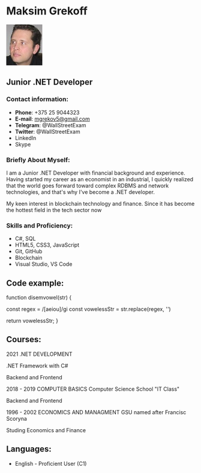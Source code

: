 # Maksim Grekoff
![photo](/Assets/img/photo3.jpg)
## Junior .NET Developer 

### Contact information:

* __Phone__: +375 25 9044323
* __E-mail__: mgrekov5@gmail.com
* __Telegram__: @WallStreetExam
* __Twitter__: @WallStreetExam
* LinkedIn
* Skype

### Briefly About Myself:

I am a Junior .NET Developer with financial background and experience. Having started my career as an economist in an industrial, I quickly realized that the world goes forward toward complex RDBMS and network technologies, and that's why I've become a .NET developer.

My keen interest in blockchain technology and finance. Since it has become the hottest field in the tech sector now


### Skills and Proficiency:

* C#, SQL
* HTML5, CSS3, JavaScript
* Git, GitHub
* Blockchain
* Visual Studio, VS Code

## Code example:

function disemvowel(str) {
  
  const regex = /[aeiou]/gi
  const vowelessStr = str.replace(regex, '')
  
  return vowelessStr;
}

## Courses:

2021
.NET DEVELOPMENT

.NET Framework with C#

Backend and Frontend

2018 - 2019
COMPUTER BASICS
Computer Science School "IT Class"

Backend and Frontend

1996 - 2002
ECONOMICS AND MANAGMENT
GSU named after Francisc Scoryna

Studing Economics and Finance

## Languages:

* English - Proficient User (C1)